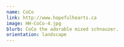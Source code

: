```yaml
---
name: CoCo
link: http://www.hopefulhearts.ca
image: HH-CoCo-4.jpg
blurb: CoCo the adorable mixed schnauzer.
orientation: landscape
---
```


